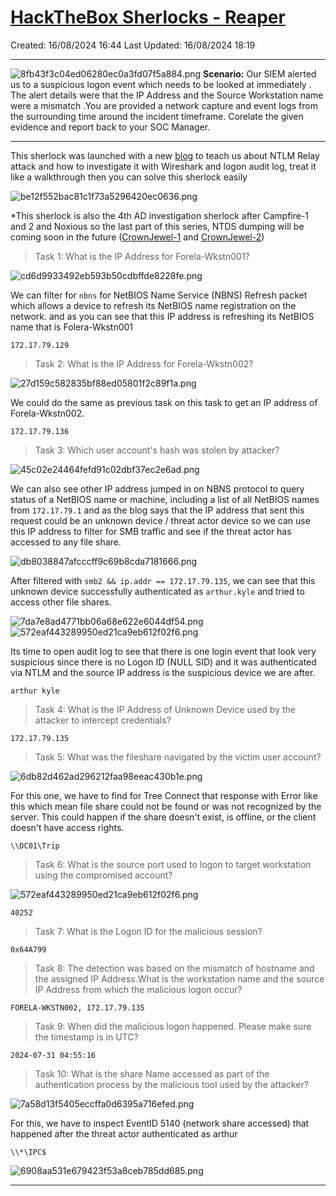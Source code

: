 # [HackTheBox Sherlocks - Reaper](https://app.hackthebox.com/sherlocks/Reaper)
Created: 16/08/2024 16:44
Last Updated: 16/08/2024 18:19
* * *

![8fb43f3c04ed06280ec0a3fd07f5a884.png](/_resources/8fb43f3c04ed06280ec0a3fd07f5a884.png)
**Scenario:**
Our SIEM alerted us to a suspicious logon event which needs to be looked at immediately . The alert details were that the IP Address and the Source Workstation name were a mismatch .You are provided a network capture and event logs from the surrounding time around the incident timeframe. Corelate the given evidence and report back to your SOC Manager.

* * *
This sherlock was launched with a new [blog](https://www.hackthebox.com/blog/ntlm-relay-attack-detection) to teach us about NTLM Relay attack and how to investigate it with Wireshark and logon audit log, treat it like a walkthrough then you can solve this sherlock easily

![be12f552bac81c1f73a5296420ec0636.png](/_resources/be12f552bac81c1f73a5296420ec0636.png)

*This sherlock is also the 4th AD investigation sherlock after Campfire-1 and 2 and Noxious so the last part of this series, NTDS dumping will be coming soon in the future ([CrownJewel-1](https://app.hackthebox.com/sherlocks/CrownJewel-1) and [CrownJewel-2](https://app.hackthebox.com/sherlocks/CrownJewel-2))

>Task 1: What is the IP Address for Forela-Wkstn001?

![cd6d9933492eb593b50cdbffde8228fe.png](/_resources/cd6d9933492eb593b50cdbffde8228fe.png)

We can filter for `nbns` for NetBIOS Name Service (NBNS) Refresh packet which allows a device to refresh its NetBIOS name registration on the network. and as you can see that this IP address is refreshing its NetBIOS name that is Folera-Wkstn001

```
172.17.79.129
```

>Task 2: What is the IP Address for Forela-Wkstn002?

![27d159c582835bf88ed05801f2c89f1a.png](/_resources/27d159c582835bf88ed05801f2c89f1a.png)

We could do the same as previous task on this task to get an IP address of Forela-Wkstn002.

```
172.17.79.136
```

>Task 3: Which user account's hash was stolen by attacker?

![45c02e24464fefd91c02dbf37ec2e6ad.png](/_resources/45c02e24464fefd91c02dbf37ec2e6ad.png)

We can also see other IP address jumped in on NBNS protocol to query status of a NetBIOS name or machine, including a list of all NetBIOS names from `172.17.79.1` and as the blog says that the IP address that sent this request could be an unknown device / threat actor device so we can use this IP address to filter for SMB traffic and see if the threat actor has accessed to any file share.

![db8038847afcccff9c69b8cda7181666.png](/_resources/db8038847afcccff9c69b8cda7181666.png)

After filtered with `smb2 && ip.addr == 172.17.79.135`, we can see that this unknown device successfully authenticated as `arthur.kyle` and tried to access other file shares.

![7da7e8ad4771bb06a68e622e6044df54.png](/_resources/7da7e8ad4771bb06a68e622e6044df54.png)
![572eaf443289950ed21ca9eb612f02f6.png](/_resources/572eaf443289950ed21ca9eb612f02f6.png)

Its time to open audit log to see that there is one login event that look very suspicious since there is no Logon ID (NULL SID) and it was authenticated via NTLM and the source IP address is the suspicious device we are after.

```
arthur kyle
```

>Task 4: What is the IP Address of Unknown Device used by the attacker to intercept credentials?
```
172.17.79.135
```

>Task 5: What was the fileshare navigated by the victim user account?

![6db82d462ad296212faa98eeac430b1e.png](/_resources/6db82d462ad296212faa98eeac430b1e.png)

For this one, we have to find for Tree Connect that response with Error like this which mean file share could not be found or was not recognized by the server. This could happen if the share doesn't exist, is offline, or the client doesn't have access rights.

```
\\DC01\Trip
```

>Task 6: What is the source port used to logon to target workstation using the compromised account?

![572eaf443289950ed21ca9eb612f02f6.png](/_resources/572eaf443289950ed21ca9eb612f02f6.png)
```
40252
```

>Task 7: What is the Logon ID for the malicious session?
```
0x64A799
```

>Task 8: The detection was based on the mismatch of hostname and the assigned IP Address.What is the workstation name and the source IP Address from which the malicious logon occur?

```
FORELA-WKSTN002, 172.17.79.135
```

>Task 9: When did the malicious logon happened. Please make sure the timestamp is in UTC?
```
2024-07-31 04:55:16
```

>Task 10: What is the share Name accessed as part of the authentication process by the malicious tool used by the attacker?

![7a58d13f5405eccffa0d6395a716efed.png](/_resources/7a58d13f5405eccffa0d6395a716efed.png)

For this, we have to inspect EventID 5140 (network share accessed) that happened after the threat actor authenticated as arthur

```
\\*\IPC$
```

![6908aa531e679423f53a8ceb785dd685.png](/_resources/6908aa531e679423f53a8ceb785dd685.png)
* * *

